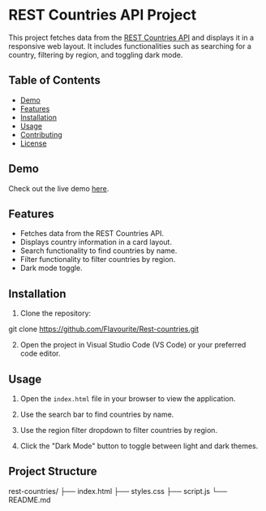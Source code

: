 # REST Countries API Project

This project fetches data from the [REST Countries API](https://restcountries.com) and displays it in a responsive web layout. It includes functionalities such as searching for a country, filtering by region, and toggling dark mode.

## Table of Contents
- [Demo](#demo)
- [Features](#features)
- [Installation](#installation)
- [Usage](#usage)
- [Contributing](#contributing)
- [License](#license)

## Demo

Check out the live demo [here](https://your-username.github.io/rest-countries/).

## Features

- Fetches data from the REST Countries API.
- Displays country information in a card layout.
- Search functionality to find countries by name.
- Filter functionality to filter countries by region.
- Dark mode toggle.

## Installation

1. Clone the repository:

git clone https://github.com/Flavourite/Rest-countries.git

2. Open the project in Visual Studio Code (VS Code) or your preferred code editor.

## Usage

1. Open the `index.html` file in your browser to view the application.

2. Use the search bar to find countries by name.

3. Use the region filter dropdown to filter countries by region.

4. Click the "Dark Mode" button to toggle between light and dark themes.

## Project Structure

rest-countries/
├── index.html
├── styles.css
├── script.js
└── README.md
